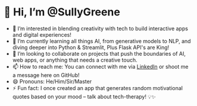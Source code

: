 # 👋 Hi, I’m @SullyGreene

- 👀 I’m interested in blending creativity with tech to build interactive apps and digital experiences!
- 🌱 I’m currently learning all things AI, from generative models to NLP, and diving deeper into Python & Streamlit, Plus Flask API's are King!
- 💞️ I’m looking to collaborate on projects that push the boundaries of AI, web apps, or anything that needs a creative touch.
- 📫 How to reach me: You can connect with me via [LinkedIn](https://linkedin.com/in/SullyGreene) or shoot me a message here on GitHub!
- 😄 Pronouns: He/Him/Sir/Master
- ⚡ Fun fact: I once created an app that generates random motivational quotes based on your mood – talk about tech-therapy! 💡✨

<!---
SullyGreene/SullyGreene is a ✨ special ✨ repository because its `README.md` (this file) appears on your GitHub profile.
You can click the Preview link to take a look at your changes.
--->
